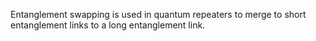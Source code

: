 Entanglement swapping is used in quantum repeaters to merge to short entanglement links to a long entanglement link.